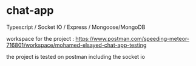 # chat-app
Typescript / Socket IO / Express / Mongoose/MongoDB

workspace for the project : https://www.postman.com/speeding-meteor-716801/workspace/mohamed-elsayed-chat-app-testing 

the project is tested on postman including the socket io
